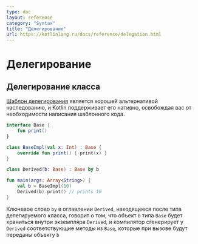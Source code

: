 ```yaml
---
type: doc
layout: reference
category: "Syntax"
title: "Делегирование"
url: https://kotlinlang.ru/docs/reference/delegation.html
---
```


<!--# Delegation-->
# Делегирование

<!--## Class Delegation-->
## Делегирование класса

<!--The [Delegation pattern](https://en.wikipedia.org/wiki/Delegation_pattern) has proven to be a good alternative to implementation inheritance,
and Kotlin supports it natively requiring zero boilerplate code.
A class `Derived` can inherit from an interface `Base` and delegate all of its public methods to a specified object:-->
[Шаблон делегирования](https://ru.wikipedia.org/wiki/%D0%A8%D0%B0%D0%B1%D0%BB%D0%BE%D0%BD_%D0%B4%D0%B5%D0%BB%D0%B5%D0%B3%D0%B8%D1%80%D0%BE%D0%B2%D0%B0%D0%BD%D0%B8%D1%8F)
является хорошей альтернативой наследованию, и Kotlin поддерживает его нативно, освобождая вас от необходимости написания шаблонного кода.

```kotlin
interface Base {
    fun print()
}

class BaseImpl(val x: Int) : Base {
    override fun print() { print(x) }
}

class Derived(b: Base) : Base by b

fun main(args: Array<String>) {
    val b = BaseImpl(10)
    Derived(b).print() // prints 10
}
```

<!--The *by*{: .keyword }-clause in the supertype list for `Derived` indicates that `b` will be stored internally in objects of `Derived`
and the compiler will generate all the methods of `Base` that forward to `b`.-->
Ключевое слово `by` в оглавлении `Derived`, находящееся после типа делегируемого класса, говорит о том, что объект `b` типа `Base` будет храниться внутри экземпляра `Derived`, и компилятор сгенерирует у `Derived` соответствующие методы из `Base`, которые при вызове будут переданы объекту `b`
